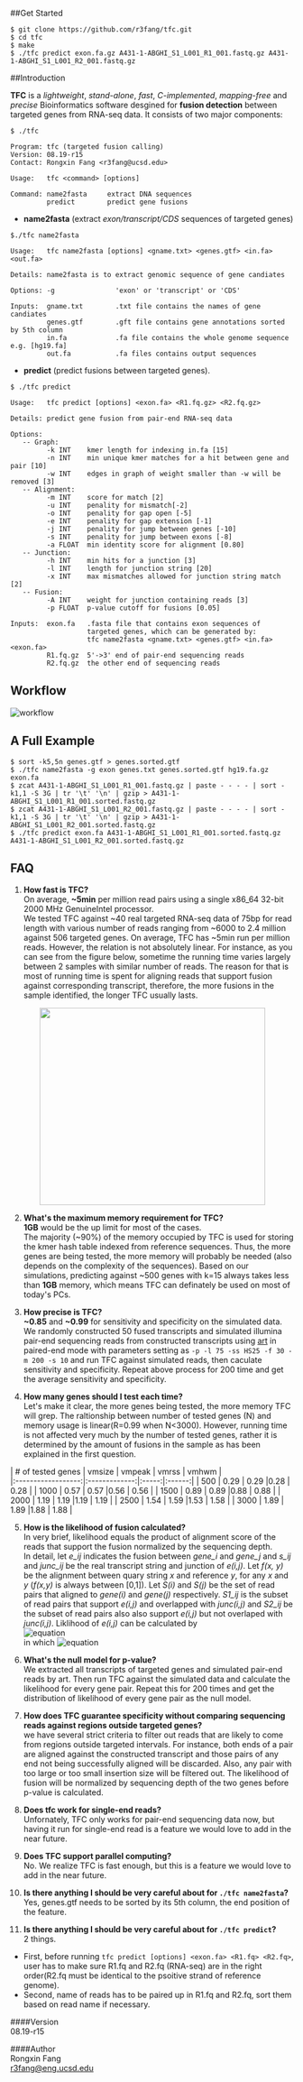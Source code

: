 ##Get Started     
```
$ git clone https://github.com/r3fang/tfc.git
$ cd tfc
$ make
$ ./tfc predict exon.fa.gz A431-1-ABGHI_S1_L001_R1_001.fastq.gz A431-1-ABGHI_S1_L001_R2_001.fastq.gz
```

##Introduction

**TFC** is a *lightweight*, *stand-alone*, *fast*, *C-implemented*, *mapping-free* and *precise* Bioinformatics software desgined for **fusion detection** between targeted genes from RNA-seq data. It consists of two major components:
 
```
$ ./tfc 

Program: tfc (targeted fusion calling)
Version: 08.19-r15
Contact: Rongxin Fang <r3fang@ucsd.edu>

Usage:   tfc <command> [options]

Command: name2fasta     extract DNA sequences
         predict        predict gene fusions
```

- **name2fasta** (extract *exon/transcript/CDS* sequences of targeted genes)
 
```
$./tfc name2fasta

Usage:   tfc name2fasta [options] <gname.txt> <genes.gtf> <in.fa> <out.fa> 

Details: name2fasta is to extract genomic sequence of gene candiates

Options: -g               'exon' or 'transcript' or 'CDS' 

Inputs:  gname.txt        .txt file contains the names of gene candiates
         genes.gtf        .gft file contains gene annotations sorted by 5th column
         in.fa            .fa file contains the whole genome sequence e.g. [hg19.fa]
         out.fa           .fa files contains output sequences
```

- **predict** (predict fusions between targeted genes).

```
$ ./tfc predict

Usage:   tfc predict [options] <exon.fa> <R1.fq.gz> <R2.fq.gz>

Details: predict gene fusion from pair-end RNA-seq data

Options:
   -- Graph:
         -k INT    kmer length for indexing in.fa [15]
         -n INT    min unique kmer matches for a hit between gene and pair [10]
         -w INT    edges in graph of weight smaller than -w will be removed [3]
   -- Alignment:
         -m INT    score for match [2]
         -u INT    penality for mismatch[-2]
         -o INT    penality for gap open [-5]
         -e INT    penality for gap extension [-1]
         -j INT    penality for jump between genes [-10]
         -s INT    penality for jump between exons [-8]
         -a FLOAT  min identity score for alignment [0.80]
   -- Junction:
         -h INT    min hits for a junction [3]
         -l INT    length for junction string [20]
         -x INT    max mismatches allowed for junction string match [2]
   -- Fusion:
         -A INT    weight for junction containing reads [3]
         -p FLOAT  p-value cutoff for fusions [0.05]

Inputs:  exon.fa   .fasta file that contains exon sequences of 
                   targeted genes, which can be generated by: 
                   tfc name2fasta <gname.txt> <genes.gtf> <in.fa> <exon.fa>  
         R1.fq.gz  5'->3' end of pair-end sequencing reads
         R2.fq.gz  the other end of sequencing reads
```
## Workflow

![workflow](https://github.com/r3fang/tfc/blob/master/img/workflow.jpg)

## A Full Example
```
$ sort -k5,5n genes.gtf > genes.sorted.gtf
$ ./tfc name2fasta -g exon genes.txt genes.sorted.gtf hg19.fa.gz exon.fa
$ zcat A431-1-ABGHI_S1_L001_R1_001.fastq.gz | paste - - - - | sort -k1,1 -S 3G | tr '\t' '\n' | gzip > A431-1-ABGHI_S1_L001_R1_001.sorted.fastq.gz
$ zcat A431-1-ABGHI_S1_L001_R2_001.fastq.gz | paste - - - - | sort -k1,1 -S 3G | tr '\t' '\n' | gzip > A431-1-ABGHI_S1_L001_R2_001.sorted.fastq.gz
$ ./tfc predict exon.fa A431-1-ABGHI_S1_L001_R1_001.sorted.fastq.gz A431-1-ABGHI_S1_L001_R2_001.sorted.fastq.gz
```
## FAQ

 1. **How fast is TFC?**     
 On average, **~5min** per million read pairs using a single x86_64 32-bit 2000 MHz GenuineIntel processor.   
 We tested TFC against ~40 real targeted RNA-seq data of 75bp for read length with various number of reads ranging from ~6000 to 2.4 million against 506 targeted genes. On average, TFC has ~5min run per million reads. However, the relation is not absolutely linear. For instance, as you can see from the figure below, sometime the running time varies largely between 2 samples with similar number of reads. The reason for that is most of running time is spent for aligning reads that support fusion against corresponding transcript, therefore, the more fusions in the sample identified, the longer TFC usually lasts. 
<p align="center">
  <img src="https://github.com/r3fang/tfc/blob/master/img/time_sample.jpg" width="400px" height="350px">
</p>
 
 2. **What's the maximum memory requirement for TFC?**   
 **1GB** would be the up limit for most of the cases.   
 The majority (~90%) of the memory occupied by TFC is used for storing the kmer hash table indexed from reference sequences. Thus, the more genes are being tested, the more memory will probably be needed (also depends on the complexity of the sequences). Based on our simulations, predicting against ~500 genes with k=15 always takes less than **1GB** memory, which means TFC can definately be used on most of today's PCs.

 3. **How precise is TFC?**  
 **~0.85** and **~0.99** for sensitivity and specificity on the simulated data.     
 We randomly constructed 50 fused transcripts and simulated illumina pair-end sequencing reads from constructed transcripts using [art](http://www.niehs.nih.gov/research/resources/software/biostatistics/art/) in paired-end mode with parameters setting as `-p -l 75 -ss HS25 -f 30 -m 200 -s 10` and run TFC against simulated reads, then caculate sensitivity and specificity. Repeat above process for 200 time and get the average sensitivity and specificity.

 4. **How many genes should I test each time?**  
 Let's make it clear, the more genes being tested, the more memory TFC will grep. The raltionship between number of tested genes (N) and memory usage is linear(R=0.99 when N<3000). However, running time is not affected very much by the number of tested genes, rather it is determined by the amount of fusions in the sample as has been explained in the first question. 

 | # of tested genes  | vmsize | vmpeak | vmrss | vmhwm |   
 |:------------------:|:-------------:|:-----:|:------:|
 | 500  | 0.29	| 0.29	|0.28	| 0.28 |
 | 1000 | 0.57	| 0.57	|0.56	| 0.56 |
 | 1500 | 0.89	| 0.89	|0.88	| 0.88 |
 | 2000 | 1.19	| 1.19	|1.19	| 1.19 |
 | 2500 | 1.54	| 1.59	|1.53	| 1.58 |
 | 3000 | 1.89	| 1.89	|1.88	| 1.88 |
 
 5. **How is the likelihood of fusion calculated?**   
 In very brief, likelihood equals the product of alignment score of the reads that support the fusion normalized by the sequencing depth.   
 In detail, let *e_ij* indicates the fusion between *gene_i* and *gene_j* and *s_ij* and *junc_ij* be the real transcript string and junction of *e(i,j)*. Let *f(x, y)* be the alignment between quary string *x* and reference *y*, for any *x* and *y* (*f(x,y)* is always between [0,1]). Let *S(i)* and *S(j)* be the set of read pairs that aligned to *gene(i)* and *gene(j)* respectively. *S1_ij* is the subset of read pairs that support *e(i,j)* and overlapped with *junc(i,j)* and *S2_ij* be the subset of read pairs also also support *e(i,j)* but not overlaped with *junc(i,j)*. Liklihood of *e(i,j)* can be calculated by      
 ![equation](https://github.com/r3fang/tfc/blob/master/img/Tex2Img_1440266851.jpg)    
 in which ![equation](https://github.com/r3fang/tfc/blob/master/img/Tex2Img_1440196064.jpg)

 6. **What's the null model for p-value?**   
 We extracted all transcripts of targeted genes and simulated pair-end reads by art. Then run TFC against the simulated data and calculate the likelihood for every gene pair. Repeat this for 200 times and get the distribution of likelihood of every gene pair as the null model. 

 7. **How does TFC guarantee specificity without comparing sequencing reads against regions outside targeted genes?**   
 we have several strict criteria to filter out reads that are likely to come from regions outside targeted intervals. For instance, both ends of a pair are aligned against the constructed transcript and those pairs of any end not being successfully aligned will be discarded. Also, any pair with too large or too small insertion size will be filtered out. The likelihood of fusion will be normalized by sequencing depth of the two genes before p-value is calculated.

 8. **Does tfc work for single-end reads?**   
 Unfornately, TFC only works for pair-end sequencing data now, but having it run for single-end read is a feature we would love to add in the near future.

 9. **Does TFC support parallel computing?**    
 No. We realize TFC is fast enough, but this is a feature we would love to add in the near future.

 10.  **Is there anything I should be very careful about for `./tfc name2fasta`?**    
 Yes, genes.gtf needs to be sorted by its 5th column, the end position of the feature.

 11. **Is there anything I should be very careful about for `./tfc predict`?**  
 2 things.    

- First, before running `tfc predict [options] <exon.fa> <R1.fq> <R2.fq>`, user has to make sure R1.fq and R2.fq (RNA-seq) are in the right order(R2.fq must be identical to the psoitive strand of reference genome).         
- Second, name of reads has to be paired up in R1.fq and R2.fq, sort them based on read name if necessary.

####Version     
08.19-r15

####Author     
Rongxin Fang    
r3fang@eng.ucsd.edu
